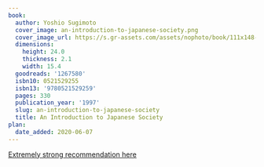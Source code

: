 ```yaml
---
book:
  author: Yoshio Sugimoto
  cover_image: an-introduction-to-japanese-society.png
  cover_image_url: https://s.gr-assets.com/assets/nophoto/book/111x148-bcc042a9c91a29c1d680899eff700a03.png
  dimensions:
    height: 24.0
    thickness: 2.1
    width: 15.4
  goodreads: '1267580'
  isbn10: 0521529255
  isbn13: '9780521529259'
  pages: 330
  publication_year: '1997'
  slug: an-introduction-to-japanese-society
  title: An Introduction to Japanese Society
plan:
  date_added: 2020-06-07
---
```


[Extremely strong recommendation here](https://www.kalzumeus.com/2014/11/07/doing-business-in-japan/)
